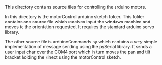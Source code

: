 This directory contains source files for controlling the arduino motors.

In this directory is the motorControl arduino sketch folder. This folder contains one source file which
receives input the windows machine and moves to the orientation requested. It requires the standard arduino servo library.

The other source file is arduinoCommands.py which contains a very simple implementation of message sending using the pySerial library.
It sends a user input char over the COM4 port which in turn moves the pan and tilt bracket holding the kinect using the motorControl sketch.